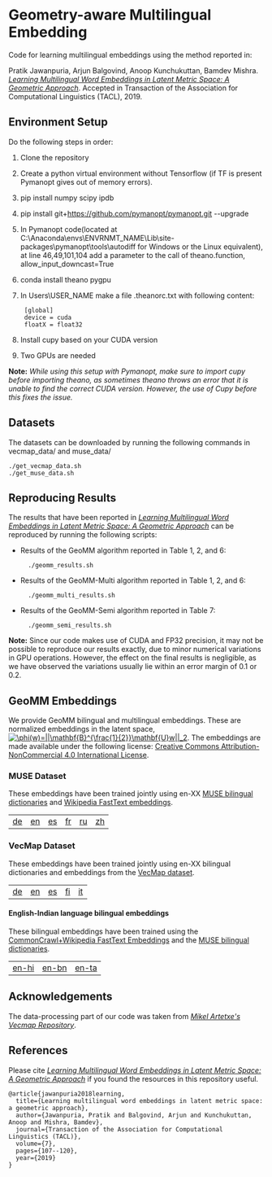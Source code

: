 # Geometry-aware Multilingual Embedding


Code for learning multilingual embeddings using the method reported in: 

Pratik Jawanpuria, Arjun Balgovind, Anoop Kunchukuttan, Bamdev Mishra. _[Learning Multilingual Word Embeddings in Latent Metric Space: A Geometric Approach](https://arxiv.org/abs/1808.08773)_. Accepted in Transaction of the Association for Computational Linguistics (TACL), 2019.

## Environment Setup
Do the following steps in order:
1. Clone the repository
2. Create a python virtual environment without Tensorflow (if TF is present Pymanopt gives out of memory errors).  
3. pip install numpy scipy ipdb
4. pip install git+https://github.com/pymanopt/pymanopt.git --upgrade
5. In Pymanopt code(located at C:\Anaconda\envs\ENVRNMT_NAME\Lib\site-packages\pymanopt\tools\autodiff for Windows or the Linux equivalent), at line 46,49,101,104 add a parameter to the call of theano.function, allow_input_downcast=True 
6. conda install theano pygpu
7. In Users\USER_NAME make a file .theanorc.txt with following content:

		[global]
		device = cuda
		floatX = float32
8. Install cupy based on your CUDA version
9. Two GPUs are needed

**Note:** *While using this setup with Pymanopt, make sure to import cupy before importing theano, as sometimes theano throws an error that it is unable to find the correct CUDA version. However, the use of Cupy before this fixes the issue.*

## Datasets
The datasets can be downloaded by running the following commands in vecmap_data/ and muse_data/
		
	./get_vecmap_data.sh
	./get_muse_data.sh

## Reproducing Results

The results that have been reported in  _[Learning Multilingual Word Embeddings in Latent Metric Space: A Geometric Approach](https://arxiv.org/abs/1808.08773)_ can be reproduced by running the following scripts:
* Results of the GeoMM algorithm reported in Table 1, 2, and 6:
	
		./geomm_results.sh
* Results of the GeoMM-Multi algorithm reported in Table 1, 2, and 6:
	
		./geomm_multi_results.sh
* Results of the GeoMM-Semi algorithm reported in Table 7:
	
		./geomm_semi_results.sh

**Note:** Since our code makes use of CUDA and FP32 precision, it may not be possible to reproduce our results exactly, due to minor numerical variations in GPU operations. However, the effect on the final results is negligible, as we have observed the variations usually lie within an error margin of 0.1 or 0.2.

## GeoMM Embeddings 

We provide GeoMM bilingual and multilingual embeddings. These are normalized embeddings in the latent space, <a href="https://www.codecogs.com/eqnedit.php?latex=\inline&space;\phi(w)=||\mathbf{B}^{\frac{1}{2}}w||_2" target="_blank"><img src="https://latex.codecogs.com/gif.latex?\inline&space;\phi(w)=||\mathbf{B}^{\frac{1}{2}}w||_2" title="\phi(w)=||\mathbf{B}^{\frac{1}{2}}\mathbf{U}w||_2" /></a>. The embeddings are made available under the following license: <a rel="license" href="http://creativecommons.org/licenses/by-nc/4.0/">Creative Commons Attribution-NonCommercial 4.0 International License</a>. 

### MUSE Dataset

These embeddings have been trained jointly using en-XX [MUSE bilingual dictionaries](https://github.com/facebookresearch/MUSE#ground-truth-bilingual-dictionaries) and [Wikipedia FastText embeddings](https://fasttext.cc/docs/en/pretrained-vectors.html).  

|||||||
|---|---|---|---|---|---|
| [de](https://akpublicdata.blob.core.windows.net/publicdata/geomm/muse/muse-de.vec.gz) | [en](https://akpublicdata.blob.core.windows.net/publicdata/geomm/muse/muse-en.vec.gz) | [es](https://akpublicdata.blob.core.windows.net/publicdata/geomm/muse/muse-es.vec.gz) | [fr](https://akpublicdata.blob.core.windows.net/publicdata/geomm/muse/muse-fr.vec.gz) | [ru](https://akpublicdata.blob.core.windows.net/publicdata/geomm/muse/muse-ru.vec.gz) | [zh](https://akpublicdata.blob.core.windows.net/publicdata/geomm/muse/muse-zh.vec.gz) |

### VecMap Dataset

These embeddings have been trained jointly using en-XX bilingual dictionaries and embeddings from the [VecMap dataset](https://github.com/artetxem/vecmap/blob/master/get_data.sh). 

||||||
|---|---|---|---|---|
| [de](https://akpublicdata.blob.core.windows.net/publicdata/geomm/vecmap/vecmap-de.vec.gz) | [en](https://akpublicdata.blob.core.windows.net/publicdata/geomm/vecmap/vecmap-en.vec.gz) | [es](https://akpublicdata.blob.core.windows.net/publicdata/geomm/vecmap/vecmap-es.vec.gz) | [fi](https://akpublicdata.blob.core.windows.net/publicdata/geomm/vecmap/vecmap-fi.vec.gz) | [it](https://akpublicdata.blob.core.windows.net/publicdata/geomm/vecmap/vecmap-it.vec.gz) |

#### English-Indian language bilingual embeddings

These bilingual embeddings have been trained using the [CommonCrawl+Wikipedia FastText Embeddings](https://fasttext.cc/docs/en/crawl-vectors.html) and the [MUSE bilingual dictionaries](https://github.com/facebookresearch/MUSE#ground-truth-bilingual-dictionaries).

||||
|---|---|---|
| [en-hi](https://akpublicdata.blob.core.windows.net/publicdata/geomm/cc/en-hi.tgz) | [en-bn](https://akpublicdata.blob.core.windows.net/publicdata/geomm/cc/en-bn.tgz) | [en-ta](https://akpublicdata.blob.core.windows.net/publicdata/geomm/cc/en-ta.tgz) |  


## Acknowledgements
The data-processing part of our code was taken from _[Mikel Artetxe's Vecmap Repository](https://github.com/artetxem/vecmap)_.

## References
Please cite _[Learning Multilingual Word Embeddings in Latent Metric Space: A Geometric Approach](https://arxiv.org/abs/1808.08773)_ if you found the resources in this repository useful.

	@article{jawanpuria2018learning,
	  title={Learning multilingual word embeddings in latent metric space: a geometric approach},
	  author={Jawanpuria, Pratik and Balgovind, Arjun and Kunchukuttan, Anoop and Mishra, Bamdev},
	  journal={Transaction of the Association for Computational Linguistics (TACL)},
	  volume={7},
	  pages={107--120},
	  year={2019}
	}
